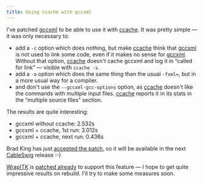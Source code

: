 ```yaml
---
title: Using ccache with gccxml
---
```


I've patched [gccxml] to be able to use it with [ccache]. It was pretty simple — it was only necessary to:

* add a `-c` option which does nothing, but make [ccache] think that [gccxml] is not used to link some code, even if it makes no sense for [gccxml]. Without that option, [ccache] doesn't cache gccxml and log it in “called for link” — visible with `ccache -s`.
* add a `-o` option which does the same thing than the usual `-fxml=`, but in a more usual way for a compiler.
* and don't use the `--gccxml-gcc-options` option, as [ccache] doesn't like the commands with multiple input files. [ccache] reports it in its stats in the “multiple source files” section.

The results are quite interesting:

* gccxml without ccache: 2.532s
* gccxml + ccache, 1st run: 3.012s
* gccxml + ccache, next run: 0.436s

Brad King has just [accepted the patch][gccxml ccache], so it will be available in the next [CableSwig] release :-)

[WrapITK] is [patched already][wrapitk ccache] to support this feature — I hope to get quite impressive results on rebuild. I'll try to make some measures soon.

[WrapITK]: http://code.google.com/p/wrapitk
[gccxml]: http://www.gccxml.org/HTML/Index.html
[ccache]: http://ccache.samba.org/
[wrapitk ccache]: http://code.google.com/p/wrapitk/source/detail?r=357
[CableSwig]: http://www.itk.org/ITK/resources/CableSwig.html
[gccxml ccache]: http://public.kitware.com/cgi-bin/viewcvs.cgi/GCC_XML/GXFront/gxConfiguration.cxx?root=gccxml&r1=1.65&r2=1.66&sortby=date

